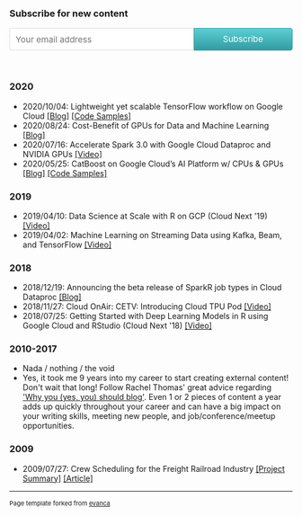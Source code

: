 ### Subscribe for new content 

<style> .gumroad-follow-form-embed { zoom: 1; } .gumroad-follow-form-embed:before, .gumroad-follow-form-embed:after { display: table; line-height: 0; content: ""; } .gumroad-follow-form-embed:after { clear: both; } .gumroad-follow-form-embed * { margin: 0; border: 0; padding: 0; outline: 0; box-sizing: border-box !important; float: left !important; } .gumroad-follow-form-embed input { border-radius: 4px; border-top-right-radius: 0; border-bottom-right-radius: 0; font-family: -apple-system, ".SFNSDisplay-Regular", "Helvetica Neue", Helvetica, Arial, sans-serif; font-size: 15px; line-height: 20px; background: #fff; border: 1px solid #ddd; border-right: 0; color: #aaa; padding: 10px; box-shadow: inset 0 1px 0 rgba(0, 0, 0, 0.02); background-position: top right; background-repeat: no-repeat; text-rendering: optimizeLegibility; font-smoothing: antialiased; -webkit-appearance: none; -moz-appearance: caret; width: 65% !important; height: 40px !important; } .gumroad-follow-form-embed button { border-radius: 4px; border-top-left-radius: 0; border-bottom-left-radius: 0; box-shadow: 0 1px 1px rgba(0, 0, 0, 0.12); -webkit-transition: all .05s ease-in-out; transition: all .05s ease-in-out; display: inline-block; padding: 11px 15px 12px; cursor: pointer; color: #fff; font-size: 15px; line-height: 100%; font-family: -apple-system, ".SFNSDisplay-Regular", "Helvetica Neue", Helvetica, Arial, sans-serif; background: #36a9ae; border: 1px solid #31989d; filter: "progid:DXImageTransform.Microsoft.gradient(startColorstr=#5ccfd4, endColorstr=#329ca1, GradientType=0)"; background: -webkit-linear-gradient(#5ccfd4, #329ca1); background: linear-gradient(to bottom, #5ccfd4, #329ca1); height: 40px !important; width: 35% !important; } </style> <form action="https://gumroad.com/follow_from_embed_form" class="form gumroad-follow-form-embed" method="post"> <input name="seller_id" type="hidden" value="8748088628756"> <input name="email" placeholder="Your email address" type="email"> <button data-custom-highlight-color="" type="submit">Subscribe</button> </form>  
<br>


### 2020
- 2020/10/04: Lightweight yet scalable TensorFlow workflow on Google Cloud [[Blog]](https://medium.com/@mchrestkha/lightweight-yet-scalable-tensorflow-workflow-on-google-cloud-b32e0ba410c6?source=friends_link&sk=2d170d715cb2540090e1dff87fa4bb5e) [[Code Samples]](https://github.com/mchrestkha/machine_learning_examples/tree/master/catsdogs/tensorflow)
- 2020/08/24: Cost-Benefit of GPUs for Data and Machine Learning [[Blog]](https://medium.com/@mchrestkha/cost-benefit-of-gpus-for-data-and-machine-learning-f7ce86e5a20f?source=friends_link&sk=aa03a4ac438b3f279133423d5862ede2) 
- 2020/07/16: Accelerate Spark 3.0 with Google Cloud Dataproc and NVIDIA GPUs [[Video]](https://info.nvidia.com/accelerate-spark-3-with-gcp-and-nvidia-gpus-reg-page.html "Accelerate Spark 3.0 with Google Cloud Dataproc and NVIDIA GPUs
")
- 2020/05/25: CatBoost on Google Cloud’s AI Platform w/ CPUs & GPUs [[Blog]](https://medium.com/@mchrestkha/catboost-on-google-clouds-ai-platform-w-cpus-gpus-130e4407e132?source=friends_link&sk=95579b7ba4a447e581d6981c715b01d1) [[Code Samples]](https://github.com/mchrestkha/machine_learning_examples/tree/master/census)


### 2019
- 2019/04/10: Data Science at Scale with R on GCP (Cloud Next '19) [[Video]](https://www.youtube.com/watch?v=XpNVixSN-Mg "Data Science at Scale with R on GCP (Cloud Next '19)")
- 2019/04/02: Machine Learning on Streaming Data using Kafka, Beam, and TensorFlow [[Video]](https://videos.confluent.io/watch/xJADoLGgH145sD2zApjaXM "Machine Learning on Streaming Data using Kafka, Beam, and TensorFlow")

### 2018
- 2018/12/19: Announcing the beta release of SparkR job types in Cloud Dataproc [[Blog]](https://cloud.google.com/blog/products/ai-machine-learning/announcing-the-beta-release-of-sparkr-job-types-in-cloud-dataproc)
- 2018/11/27: Cloud OnAir: CETV: Introducing Cloud TPU Pod [[Video]](https://www.youtube.com/watch?v=-G36qELTpfc "Cloud OnAir: CETV: Introducing Cloud TPU Pod")
- 2018/07/25: Getting Started with Deep Learning Models in R using Google Cloud and RStudio (Cloud Next '18) [[Video]](https://www.youtube.com/watch?v=y6vPAe9Z7QI "Getting Started with Deep Learning Models in R using Google Cloud and RStudio (Cloud Next '18)")


[comment]: <> (https://raw.githubusercontent.com/mchrestkha/mchrestkha.github.io/master/images/dataproc_nvidia_webinar.jpeg)
[comment]: <> (https://img.youtube.com/vi/XpNVixSN-Mg/0.jpg)
[comment]: <> (https://cdn.vidyard.com/thumbnails/Xk4mTCGIRBAxFX6BKSGJJg/0237f6efc0ee69a356e06f.jpg)
[comment]: <> (https://img.youtube.com/vi/y6vPAe9Z7QI/0.jpg)
[comment]: <> (https://img.youtube.com/vi/-G36qELTpfc/0.jpg)

 
### 2010-2017
- Nada / nothing / the void
- Yes, it took me 9 years into my career to start creating external content! Don't wait that long! Follow Rachel Thomas' great advice regarding ['Why you (yes, you) should blog'](https://medium.com/@racheltho/why-you-yes-you-should-blog-7d2544ac1045).  Even 1 or 2 pieces of content a year adds up quickly throughout your career and can have a big impact on your writing skills, meeting new people, and job/conference/meetup opportunities.
 
  
  

### 2009
- 2009/07/27: Crew Scheduling for the Freight Railroad Industry [[Project Summary]](https://drive.google.com/file/d/0Bx7SoDjWBsbNMjdjNzM0NGUtODQwNS00YzI0LTg1NTMtNDkwMjFiNWQ1YjNl/view?usp=sharing) [[Article]](https://www.orie.cornell.edu/news/outstanding-master-engineering-projects-win-silent-hoist-and-crane-materials-handling-prizes) 

---
<p style="font-size:11px">Page template forked from <a href="https://github.com/evanca/quick-portfolio">evanca</a></p>
<!-- Remove above link if you don't want to attibute -->
